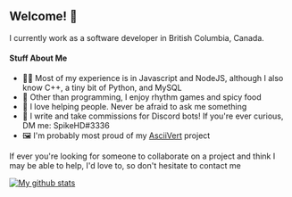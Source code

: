 <h2>Welcome! 👋</h2>

<p>
  I currently work as a software developer in British Columbia, Canada.
</p>

<h4>Stuff About Me</h4>
<ul>
  <li>👨‍💻 Most of my experience is in Javascript and NodeJS, although I also know C++, a tiny bit of Python, and MySQL</li>
  <li>🍲 Other than programming, I enjoy rhythm games and spicy food</li>
  <li>💙 I love helping people. Never be afraid to ask me something</li>
  <li>🤖 I write and take commissions for Discord bots! If you're ever curious, DM me: SpikeHD#3336</li>
  <li>🖼️ I'm probably most proud of my <a href="https://github.com/SpikeHD/AsciiVert">AsciiVert</a> project</li>
</ul>

<p>
  If ever you're looking for someone to collaborate on a project and think I may be able to help, I'd love to, so don't hesitate to contact me
</p>

[![My github stats](https://github-readme-stats.vercel.app/api?username=SpikeHD)](https://github.com/anuraghazra/github-readme-stats)

